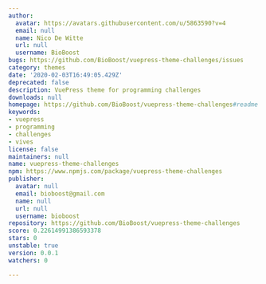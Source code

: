 ```yaml
---
author:
  avatar: https://avatars.githubusercontent.com/u/5863590?v=4
  email: null
  name: Nico De Witte
  url: null
  username: BioBoost
bugs: https://github.com/BioBoost/vuepress-theme-challenges/issues
category: themes
date: '2020-02-03T16:49:05.429Z'
deprecated: false
description: VuePress theme for programming challenges
downloads: null
homepage: https://github.com/BioBoost/vuepress-theme-challenges#readme
keywords:
- vuepress
- programming
- challenges
- vives
license: false
maintainers: null
name: vuepress-theme-challenges
npm: https://www.npmjs.com/package/vuepress-theme-challenges
publisher:
  avatar: null
  email: bioboost@gmail.com
  name: null
  url: null
  username: bioboost
repository: https://github.com/BioBoost/vuepress-theme-challenges
score: 0.22614991386593378
stars: 0
unstable: true
version: 0.0.1
watchers: 0

---
```


